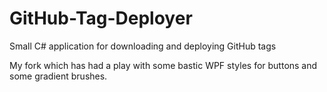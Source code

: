 GitHub-Tag-Deployer
===================

Small C# application for downloading and deploying GitHub tags

My fork which has had a play with some bastic WPF styles for buttons and some gradient brushes. 

